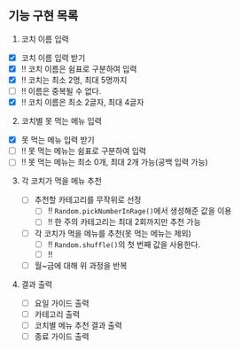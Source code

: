 ## 기능 구현 목록

1. 코치 이름 입력

- [x] 코치 이름 입력 받기
- [x] ‼️ 코치 이름은 쉼표로 구분하여 입력
- [x] ‼️ 코치는 최소 2명, 최대 5명까지
- [ ] ‼️ 이름은 중복될 수 없다.
- [x] ‼️ 코치 이름은 최소 2글자, 최대 4글자

2. 코치별 못 먹는 메뉴 입력

- [x] 못 먹는 메뉴 입력 받기
- [ ] ‼️ 못 먹는 메뉴는 쉼표로 구분하여 입력
- [ ] ‼️ 못 먹는 메뉴는 최소 0개, 최대 2개 가능(공백 입력 가능)

3. 각 코치가 먹을 메뉴 추천

   - [ ] 추천할 카테고리를 무작위로 선정
     - [ ] ‼️ `Random.pickNumberInRage()`에서 생성해준 값을 이용
     - [ ] ‼️ 한 주의 카테고리는 최대 2회까지만 추천 가능
   - [ ] 각 코치가 먹을 메뉴를 추천(못 먹는 메뉴는 제외)
     - [ ] ‼️ `Random.shuffle()`의 첫 번째 값을 사용한다.
     - [ ] ‼️
   - [ ] 월~금에 대해 위 과정을 반복

4. 결과 출력
   - [ ] 요일 가이드 출력
   - [ ] 카테고리 출력
   - [ ] 코치별 메뉴 추천 결과 출력
   - [ ] 종료 가이드 출력
